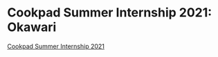 Cookpad Summer Internship 2021: Okawari
===

[Cookpad Summer Internship 2021](https://internship.cookpad.jp/)
